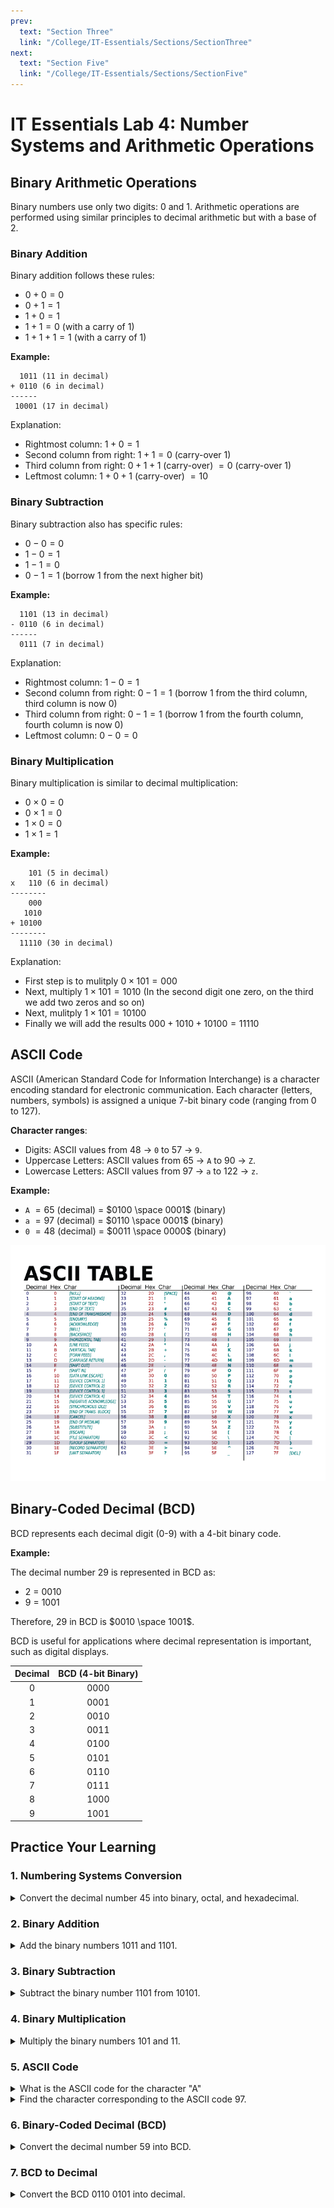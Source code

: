 ```yaml
---
prev:
  text: "Section Three"
  link: "/College/IT-Essentials/Sections/SectionThree"
next:
  text: "Section Five"
  link: "/College/IT-Essentials/Sections/SectionFive"
---
```


# IT Essentials Lab 4: Number Systems and Arithmetic Operations

## Binary Arithmetic Operations

Binary numbers use only two digits: 0 and 1. Arithmetic operations are performed using similar principles to decimal arithmetic but with a base of 2.

### Binary Addition

Binary addition follows these rules:

- $0 + 0 = 0$
- $0 + 1 = 1$
- $1 + 0 = 1$
- $1 + 1 = 0$ (with a carry of $1$)
- $1+1+1 = 1$ (with a carry of $1$)

**Example:**

```
  1011 (11 in decimal)
+ 0110 (6 in decimal)
------
 10001 (17 in decimal)
```

Explanation:

- Rightmost column: $1 + 0 = 1$
- Second column from right: $1 + 1 = 0$ (carry-over $1$)
- Third column from right: $0 + 1 + 1$ (carry-over) $= 0$ (carry-over $1$)
- Leftmost column: $1 + 0 + 1$ (carry-over) $= 10$

### Binary Subtraction

Binary subtraction also has specific rules:

- $0 - 0 = 0$
- $1 - 0 = 1$
- $1 - 1 = 0$
- $0 - 1 = 1$ (borrow $1$ from the next higher bit)

**Example:**

```
  1101 (13 in decimal)
- 0110 (6 in decimal)
------
  0111 (7 in decimal)
```

Explanation:

- Rightmost column: $1 - 0 = 1$
- Second column from right: $0 - 1 = 1$ (borrow $1$ from the third column, third column is now $0$)
- Third column from right: $0 - 1 = 1$ (borrow $1$ from the fourth column, fourth column is now $0$)
- Leftmost column: $0 - 0 = 0$

### Binary Multiplication

Binary multiplication is similar to decimal multiplication:

- $0 \times 0 = 0$
- $0 \times 1 = 0$
- $1 \times 0 = 0$
- $1 \times 1 = 1$

**Example:**

```
    101 (5 in decimal)
x   110 (6 in decimal)
--------
    000
   1010
+ 10100
--------
  11110 (30 in decimal)
```

Explanation:

- First step is to mulitply $0 \times 101 = 000$
- Next, multiply $1 \times 101 = 1010$ (In the second digit one zero, on the third we add two zeros and so on)
- Next, mulitply $1 \times 101 = 10100$
- Finally we will add the results $000 + 1010 + 10100 = 11110$

## ASCII Code

ASCII (American Standard Code for Information Interchange) is a character encoding standard for electronic communication. Each character (letters, numbers, symbols) is assigned a unique 7-bit binary code (ranging from 0 to 127).

**Character ranges**:

- Digits: ASCII values from 48 -> `0` to 57 -> `9`.
- Uppercase Letters: ASCII values from 65 -> `A` to 90 -> `Z`.
- Lowercase Letters: ASCII values from 97 -> `a` to 122 -> `z`.

**Example:**

- `A` $= 65$ (decimal) = $0100 \space 0001$ (binary)
- `a` $= 97$ (decimal) = $0110 \space 0001$ (binary)
- `0` $= 48$ (decimal) = $0011 \space 0000$ (binary)

![](../imgs/figure-7.png)

## Binary-Coded Decimal (BCD)

BCD represents each decimal digit (0-9) with a 4-bit binary code.

**Example:**

The decimal number 29 is represented in BCD as:

- $2$ = $0010$
- $9$ = $1001$

Therefore, $29$ in BCD is $0010 \space 1001$.

BCD is useful for applications where decimal representation is important, such as digital displays.

| Decimal | BCD (4-bit Binary) |
| :-----: | :----------------: |
|    0    |        0000        |
|    1    |        0001        |
|    2    |        0010        |
|    3    |        0011        |
|    4    |        0100        |
|    5    |        0101        |
|    6    |        0110        |
|    7    |        0111        |
|    8    |        1000        |
|    9    |        1001        |

## Practice Your Learning

### 1. Numbering Systems Conversion

<details>
  <summary>Convert the decimal number 45 into binary, octal, and hexadecimal.</summary>
  <b>Solution:</b>

- Binary: $45 \to 101101$
- Octal: $45 \to 55$
- Hexadecimal: $45 \to 2D$
</details>

### 2. Binary Addition

<details>
  <summary>Add the binary numbers 1011 and 1101.</summary>
  <b>Solution:</b>

```
        1011
      + 1101
      ------
      11000 (Binary)

```

Decimal equivalent: $11 + 13 = 24$

</details>

### 3. Binary Subtraction

<details>
<summary>Subtract the binary number 1101 from 10101.</summary>
<b>Solution:</b>

```
       10101
    -   1101
    --------
       1000 (Binary)
```

Decimal equivalent: $21 - 13 = 8$

</details>

### 4. Binary Multiplication

<details>
<summary>Multiply the binary numbers 101 and 11.</summary>
<b>Solution:</b>

```
        101
      ×  11
    --------
        101
    + 1010
    --------
       1111 (Binary)
```

Decimal equivalent: $5 × 3 = 15$

</details>

### 5. ASCII Code

<details>
<summary>What is the ASCII code for the character "A"</summary>

<b>Solution:</b>

- ASCII code for `A` is $65$ (decimal) or $0100 \space 0001$ (binary).

</details>

<details>
<summary>Find the character corresponding to the ASCII code 97.</summary>
<b>Solution:</b>

- ASCII code `97` corresponds to the character `a`.
</details>

### 6. Binary-Coded Decimal (BCD)

<details>
<summary>Convert the decimal number 59 into BCD.</summary>
<b>Solution:</b>

- Decimal `59` in BCD: $0101 \space 1001$
</details>

### 7. BCD to Decimal

<details>
<summary>Convert the BCD 0110 0101 into decimal.</summary>
<b>Solution:</b>

- BCD $0110 \space 0101$ corresponds to decimal $65$.
</details>
